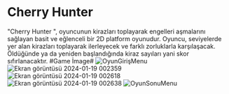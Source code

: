 # Cherry Hunter #

"Cherry Hunter ", oyuncunun kirazları toplayarak engelleri 
aşmalarını sağlayan basit ve eğlenceli bir 2D platform 
oyunudur. Oyuncu, seviyelerde yer alan kirazları toplayarak 
ilerleyecek ve farklı zorluklarla karşılaşacak. Öldüğünde ya da 
yeniden başlandığında kiraz sayıları yani skor sıfırlanacaktır.
#Game İmage#
![OyunGirişMenu](https://github.com/gulsevim-blbl/CherryHunter/assets/73358343/df405cea-be0d-4d8f-b0a5-90fd255eb8b5)
![Ekran görüntüsü 2024-01-19 002359](https://github.com/gulsevim-blbl/CherryHunter/assets/73358343/1a63cfde-666b-487d-bb87-fd5e43eb3d5a)
![Ekran görüntüsü 2024-01-19 002618](https://github.com/gulsevim-blbl/CherryHunter/assets/73358343/5be3acf9-aed0-44a7-a5b8-103242f17547)
![Ekran görüntüsü 2024-01-19 002638](https://github.com/gulsevim-blbl/CherryHunter/assets/73358343/c621ec61-1380-4ed2-96f9-4b6cfc9fc94a)
![OyunSonuMenu](https://github.com/gulsevim-blbl/CherryHunter/assets/73358343/708adea1-0a81-4012-92d5-59136f542fb8)


